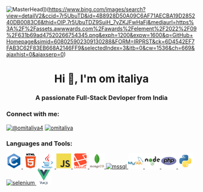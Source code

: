 ![MasterHead]([https://www.bing.com/images/search?view=detailV2&ccid=c5FTQj99&id=56AFF92B5FF8C4D970E17BBA0503986AF9A21C58&thid=OIP.c5FTQj99QvrlCxVNsKUj0AHaEK&mediaurl=https%3A%2F%2Fchinese.freecodecamp.org%2Fnews%2Fcontent%2Fimages%2F2022%2F09%2Fgithub-on-the-hunt-for-a-new-diversity-lead-developers-techworld-github-universe-png-800_450.png&exph=450&expw=800&q=github+covor+page&simid=608013262221029269&FORM=IRPRST&ck=7E8D8590333641FCFFF28A0AF0248C4B&selectedIndex=14&itb=0&cw=1536&ch=669&ajaxhist=0&ajaxserp=0)])(https://www.bing.com/images/search?view=detailV2&ccid=7r5UbuTD&id=4B8928D50A09C6AF71AECBA19D285240DB0083C6&thid=OIP.7r5UbuTDZ9SuiH_7yZKJFwHaFj&mediaurl=https%3A%2F%2Fassets.awwwards.com%2Fawards%2Felement%2F2022%2F09%2F631b69ad47520266754345.png&exph=1200&expw=1600&q=GitHub+Homepage&simid=608025902309130288&FORM=IRPRST&ck=6D4542EF7FAB3C62F83EB668A2146FF9&selectedIndex=3&itb=0&cw=1536&ch=669&ajaxhist=0&ajaxserp=0)
<h1 align="center">Hi 👋, I'm om italiya</h1>
<h3 align="center">A passionate Full-Stack Devloper from India</h3>

<h3 align="left">Connect with me:</h3>
<p align="left">
<a href="https://twitter.com/@omitaliya4" target="blank"><img align="center" src="https://raw.githubusercontent.com/rahuldkjain/github-profile-readme-generator/master/src/images/icons/Social/twitter.svg" alt="@omitaliya4" height="30" width="40" /></a>
<a href="https://linkedin.com/in/omitaliya" target="blank"><img align="center" src="https://raw.githubusercontent.com/rahuldkjain/github-profile-readme-generator/master/src/images/icons/Social/linked-in-alt.svg" alt="omitaliya" height="30" width="40" /></a>
</p>

<h3 align="left">Languages and Tools:</h3>
<p align="left"> <a href="https://www.cprogramming.com/" target="_blank" rel="noreferrer"> <img src="https://raw.githubusercontent.com/devicons/devicon/master/icons/c/c-original.svg" alt="c" width="40" height="40"/> </a> <a href="https://www.w3.org/html/" target="_blank" rel="noreferrer"> <img src="https://raw.githubusercontent.com/devicons/devicon/master/icons/html5/html5-original-wordmark.svg" alt="html5" width="40" height="40"/> </a> <a href="https://www.java.com" target="_blank" rel="noreferrer"> <img src="https://raw.githubusercontent.com/devicons/devicon/master/icons/java/java-original.svg" alt="java" width="40" height="40"/> </a> <a href="https://developer.mozilla.org/en-US/docs/Web/JavaScript" target="_blank" rel="noreferrer"> <img src="https://raw.githubusercontent.com/devicons/devicon/master/icons/javascript/javascript-original.svg" alt="javascript" width="40" height="40"/> </a> <a href="https://laravel.com/" target="_blank" rel="noreferrer"> <img src="https://raw.githubusercontent.com/devicons/devicon/master/icons/laravel/laravel-plain-wordmark.svg" alt="laravel" width="40" height="40"/> </a> <a href="https://www.mongodb.com/" target="_blank" rel="noreferrer"> <img src="https://raw.githubusercontent.com/devicons/devicon/master/icons/mongodb/mongodb-original-wordmark.svg" alt="mongodb" width="40" height="40"/> </a> <a href="https://www.microsoft.com/en-us/sql-server" target="_blank" rel="noreferrer"> <img src="https://www.svgrepo.com/show/303229/microsoft-sql-server-logo.svg" alt="mssql" width="40" height="40"/> </a> <a href="https://www.mysql.com/" target="_blank" rel="noreferrer"> <img src="https://raw.githubusercontent.com/devicons/devicon/master/icons/mysql/mysql-original-wordmark.svg" alt="mysql" width="40" height="40"/> </a> <a href="https://nodejs.org" target="_blank" rel="noreferrer"> <img src="https://raw.githubusercontent.com/devicons/devicon/master/icons/nodejs/nodejs-original-wordmark.svg" alt="nodejs" width="40" height="40"/> </a> <a href="https://www.php.net" target="_blank" rel="noreferrer"> <img src="https://raw.githubusercontent.com/devicons/devicon/master/icons/php/php-original.svg" alt="php" width="40" height="40"/> </a> <a href="https://www.python.org" target="_blank" rel="noreferrer"> <img src="https://raw.githubusercontent.com/devicons/devicon/master/icons/python/python-original.svg" alt="python" width="40" height="40"/> </a> <a href="https://www.selenium.dev" target="_blank" rel="noreferrer"> <img src="https://raw.githubusercontent.com/detain/svg-logos/780f25886640cef088af994181646db2f6b1a3f8/svg/selenium-logo.svg" alt="selenium" width="40" height="40"/> </a> <a href="https://vuejs.org/" target="_blank" rel="noreferrer"> <img src="https://raw.githubusercontent.com/devicons/devicon/master/icons/vuejs/vuejs-original-wordmark.svg" alt="vuejs" width="40" height="40"/> </a> </p>


<!--
**omitaliya/omitaliya** is a ✨ _special_ ✨ repository because its `README.md` (this file) appears on your GitHub profile.

Here are some ideas to get you started:

- 🔭 I’m currently working on ...
- 🌱 I’m currently learning ...
- 👯 I’m looking to collaborate on ...
- 🤔 I’m looking for help with ...
- 💬 Ask me about ...
- 📫 How to reach me: ...
- 😄 Pronouns: ...
- ⚡ Fun fact: ...
-->
